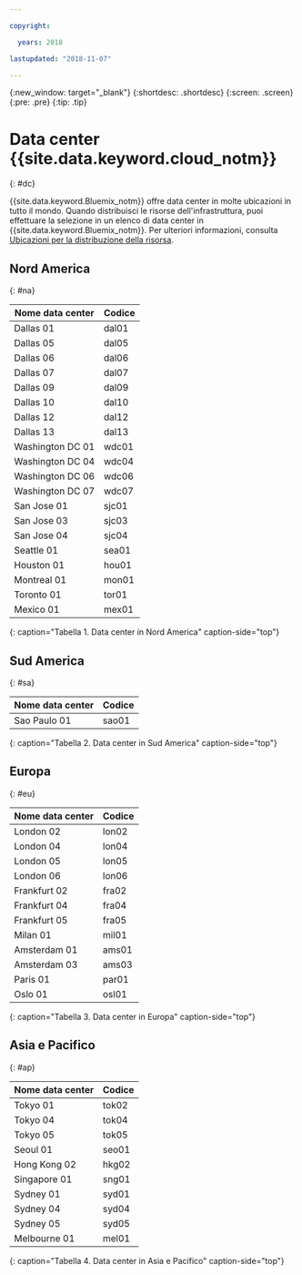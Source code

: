 ```yaml
---

copyright:

  years: 2018

lastupdated: "2018-11-07"

---
```


{:new_window: target="_blank"}
{:shortdesc: .shortdesc}
{:screen: .screen}
{:pre: .pre}
{:tip: .tip}

# Data center {{site.data.keyword.cloud_notm}}
{: #dc}

{{site.data.keyword.Bluemix_notm}} offre data center in molte ubicazioni in tutto il mondo. Quando distribuisci le risorse dell'infrastruttura, puoi effettuare la selezione in un elenco di data center in {{site.data.keyword.Bluemix_notm}}. Per ulteriori informazioni, consulta [Ubicazioni per la distribuzione della risorsa](ha-regions.html).

## Nord America
{: #na}

| Nome data center | Codice |
|----------|---------|
|Dallas 01|dal01|
|Dallas 05|dal05|
|Dallas 06|dal06|
|Dallas 07|dal07|
|Dallas 09|dal09|
|Dallas 10|dal10|
|Dallas 12|dal12|
|Dallas 13|dal13|
|Washington DC 01|wdc01|
|Washington DC 04|wdc04|
|Washington DC 06|wdc06|
|Washington DC 07|wdc07|
|San Jose 01|sjc01|
|San Jose 03|sjc03|
|San Jose 04|sjc04|
|Seattle 01|sea01|
|Houston 01|hou01|
|Montreal 01|mon01|
|Toronto 01|tor01|
|Mexico 01|mex01|
{: caption="Tabella 1. Data center in Nord America" caption-side="top"}

## Sud America
{: #sa}

| Nome data center | Codice |
|----------|---------|
|Sao Paulo 01|sao01|
{: caption="Tabella 2. Data center in Sud America" caption-side="top"}

## Europa
{: #eu}

| Nome data center | Codice |
|----------|---------|
|London 02|lon02|
|London 04|lon04|
|London 05|lon05|
|London 06|lon06|
|Frankfurt 02|fra02|
|Frankfurt 04|fra04|
|Frankfurt 05|fra05|
|Milan 01|mil01|
|Amsterdam 01|ams01|
|Amsterdam 03|ams03|
|Paris 01|par01|
|Oslo 01|osl01|
{: caption="Tabella 3. Data center in Europa" caption-side="top"}

## Asia e Pacifico
{: #ap}

| Nome data center | Codice |
|----------|---------|
|Tokyo 01|tok02|
|Tokyo 04|tok04|
|Tokyo 05|tok05|
|Seoul 01|seo01|
|Hong Kong 02|hkg02|
|Singapore 01|sng01|
|Sydney 01|syd01|
|Sydney 04|syd04|
|Sydney 05|syd05|
|Melbourne 01|mel01|
{: caption="Tabella 4. Data center in Asia e Pacifico" caption-side="top"}
